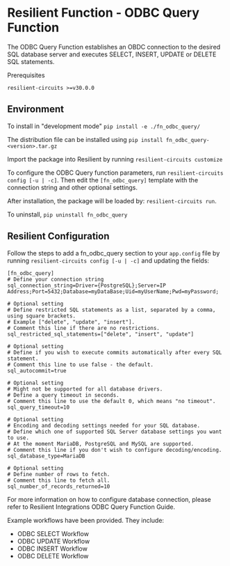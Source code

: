 # Resilient Function - ODBC Query Function

The ODBC Query Function establishes an OBDC connection to the desired SQL database server and executes SELECT, INSERT, UPDATE or DELETE SQL statements.

Prerequisites
```
resilient-circuits >=v30.0.0
```

## Environment
To install in "development mode"
    `pip install -e ./fn_odbc_query/`
    
The distribution file can be installed using
    `pip install fn_odbc_query-<version>.tar.gz`
    
Import the package into Resilient by running `resilient-circuits customize`

To configure the ODBC Query function parameters, run `resilient-circuits config [-u | -c]`. 
Then edit the `[fn_odbc_query]` template with the connection string and other optional settings.

After installation, the package will be loaded by: `resilient-circuits run`.

To uninstall,
    `pip uninstall fn_odbc_query`

## Resilient Configuration
Follow the steps to add a fn_odbc_query section to your `app.config` file by running `resilient-circuits config [-u | -c]` and updating the fields:

```
[fn_odbc_query]
# Define your connection string
sql_connection_string=Driver={PostgreSQL};Server=IP Address;Port=5432;Database=myDataBase;Uid=myUserName;Pwd=myPassword;

# Optional setting
# Define restricted SQL statements as a list, separated by a comma, using square brackets.
# Example ["delete", "update", "insert"]. 
# Comment this line if there are no restrictions.
sql_restricted_sql_statements=["delete", "insert", "update"]

# Optional setting
# Define if you wish to execute commits automatically after every SQL statement.
# Comment this line to use false - the default.
sql_autocommit=true

# Optional setting
# Might not be supported for all database drivers.
# Define a query timeout in seconds. 
# Comment this line to use the default 0, which means "no timeout".
sql_query_timeout=10

# Optional setting
# Encoding and decoding settings needed for your SQL database.
# Define which one of supported SQL Server database settings you want to use. 
# At the moment MariaDB, PostgreSQL and MySQL are supported.
# Comment this line if you don't wish to configure decoding/encoding.
sql_database_type=MariaDB

# Optional setting
# Define number of rows to fetch. 
# Comment this line to fetch all.
sql_number_of_records_returned=10
```

For more information on how to configure database connection, please refer to Resilient Integrations ODBC Query Function Guide.

Example workflows have been provided. They include: 
* ODBC SELECT Workflow
* ODBC UPDATE Workflow
* ODBC INSERT Workflow
* ODBC DELETE Workflow

